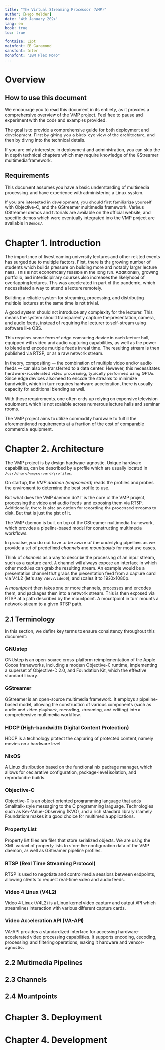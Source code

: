 ```yaml
---
title: "The Virtual Streaming Processor (VMP)"
author: [Hugo Melder]
date: "4th January 2024"
lang: en
book: true
toc: true

fontsize: 12pt
mainfont: EB Garamond
sansfont: Inter
monofont: "IBM Plex Mono"
...
```


# Overview

## How to use this document
We encourage you to read this document in its entirety, as it provides a comprehensive
overview of the VMP project. Feel free to pause and experiment with the code and
examples provided.

The goal is to provide a comprehensive guide for both deployment and development.
First by giving you a birds-eye view of the architecture, and then by diving into
the technical details.

If you are only interested in deployment and administration, you can skip the
in depth technical chapters which may require knowledge of the GStreamer multimedia
framework.

## Requirements
This document assumes you have a basic understanding of multimedia processing, and
have experience with administering a Linux system.

If you are interested in development, you should first familiarize yourself with
Objective-C, and the GStreamer multimedia framework.
Various GStreamer demos and tutorials are available on the official website, and
specific demos which were eventually integrated into the VMP project are available
in `Demos/`.

# Chapter 1. Introduction

The importance of livestreaming university lectures and other related events has
surged due to multiple factors. First, there is the growing number of students
which builds pressure on building more and notably larger lecture halls. This is
not economically feasible in the long run. Additionally, growing portfolio, and
interdiciplnary courses also increases the likelyhood of overlapping lectures.
This was accelerated in part of the pandemic, which necessitated a way to attend
a lecture remotely.

Building a reliable system for streaming, processing, and
distributing multiple lectures at the same time is not trivial.

A good system should not introduce any complexity for the lecturer. This means
the system should transparently capture the presentation, camera, and audio
feeds, instead of requiring the lecturer to self-stream using software like OBS.

This requires some form of edge computing device in each lecture hall,
equipped with video and audio capturing capabilities, as well as the power to
blend and encode multiple feeds in real time. The resulting stream is then published
via RTSP, or as a raw network stream.

In theory, compositing — the combination of multiple video and/or audio feeds — can
also be transferred to a data center. However, this necessitates
hardware-accelerated video processing, typically performed using GPUs. Since
edge devices also need to encode the streams to minimize bandwidth, which in
turn requires hardware acceleration, there is usually capacity for additional
blending as well.

With these requirements, one often ends up relying on expensive television
equipment, which is not scalable across numerous lecture halls and seminar
rooms.

The VMP project aims to utilize commodity hardware to fulfill the aforementioned
requirements at a fraction of the cost of comparable commercial equipment.

# Chapter 2. Architecture 

The VMP project is by design hardware-agnostic. Unique hardware capabilities, can be
described by a profile which are usually located in `/usr/share/vmpserverd/profiles`.

On startup, the *VMP daemon (vmpserverd)* reads the profiles and probes the
enviroment to determine the best profile to use.

But what does the VMP daemon do? It is the core of the VMP project, processing
the video and audio feeds, and exposing them via RTSP. Additionally, there is
also an option for recording the processed streams to disk. But that is just
the gist of it.

The VMP daemon is built on top of the GStreamer multimedia framework, which
provides a pipeline-based model for constructing multimedia workflows.

In practise, you do not have to be aware of the underlying pipelines as we
provide a set of predefined *channels* and *mountpoints* for most use cases.

Think of *channels* as a way to describe the processing of an input stream, such
as a capture card. A channel will always expose an interface in which other
modules can grab the resulting stream. An example would be a presentation channel
that grabs the presentation feed from a capture card via V4L2 (let's say
`/dev/video0`), and scales it to 1920x1080p.

A *mountpoint* then takes one or more channels, processes and encodes them, and
packages them into a network stream. This is then exposed via RTSP at a path
described by the mountpoint. A mountpoint in turn mounts a network-stream to
a given RTSP path.

## 2.1 Terminology

In this section, we define key terms to ensure consistency throughout this document:

### GNUstep
GNUstep is an open-source cross-platform reimplementation of the Apple Cocoa
frameworks, including a modern Objective-C runtime, implementing a superset of
Objective-C 2.0, and Foundation Kit, which the effective standard library.

### GStreamer
GStreamer is an open-source multimedia framework. It employs a pipeline-based
model, allowing the construction of various components (such as audio and video
playback, recording, streaming, and editing) into a comprehensive multimedia
workflow.

### HDCP (High-bandwidth Digital Content Protection)
HDCP is a technology protect the capturing of protected content, namely movies
on a hardware level.

### NixOS
A Linux distribution based on the functional nix package manager, which
allows for declarative configuration, package-level isolation, and reproducible builds.

### Objective-C
Objective-C is an object-oriented programming language that adds Smalltalk-style
messaging to the C programming language. Technologies such as Key-Value-Observing (KVO),
and a rich standard library (namely Foundation) makes it a good choice for multimedia
applications.

### Property List
Property list files are files that store serialized objects. We are using the XML
variant of property lists to store the configuration data of the VMP daemon, as well
as GStreamer pipeline profiles.

### RTSP (Real Time Streaming Protocol)
RTSP is used to negotiate and control media sessions between endpoints, allowing
clients to request real-time video and audio feeds.

### Video 4 Linux (V4L2)
Video 4 Linux (V4L2) is a Linux kernel video capture and output API which streamlines
interaction with various different capture cards.

### Video Acceleration API (VA-API)
VA-API provides a standardized interface for accessing hardware-accelerated
video processing capabilities. It supports encoding, decoding, processing, and
filtering operations, making it hardware and vendor-agnostic.

## 2.2 Multimedia Pipelines

## 2.3 Channels

## 2.4 Mountpoints

# Chapter 3. Deployment

# Chapter 4. Development
